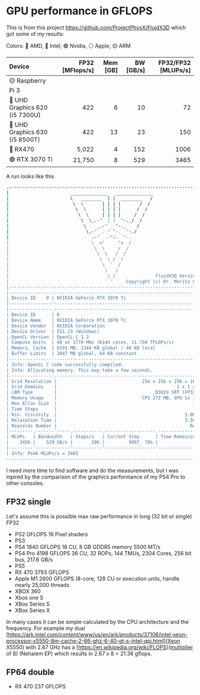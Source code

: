 # GPU performance in GFLOPS

This is from this project https://github.com/ProjectPhysX/FluidX3D which got some of my results:

Colors: 🔴 AMD, 🔵 Intel, 🟢 Nvidia, ⚪ Apple, 🟡 ARM

|             Device             | FP32 [MFlops/s] | Mem [GB] | BW [GB/s] | FP32/FP32 [MLUPs/s] |
|:-------------------------------|----------------:|---------:|----------:|--------------------:|
| 🟡 Raspberry Pi 3              |                 |          |           |                     |
| 🔵 UHD Graphics 620 (i5 7300U) |             422 |        6 |        10 |                  72 |
| 🔵 UHD Graphics 630 (i5 8500T) |             422 |       13 |        23 |                 150 |
| 🔴 RX470                       |           5,022 |        4 |       152 |                1006 |
| 🟢 RTX 3070 Ti                 |          21,750 |        8 |       529 |                3465 |

A run looks like this

``` bash
.-----------------------------------------------------------------------------.
|                       ______________   ______________                       |
|                       \   ________  | |  ________   /                       |
|                        \  \       | | | |       /  /                        |
|                         \  \      | | | |      /  /                         |
|                          \  \     | | | |     /  /                          |
|                           \  \_.-"  | |  "-._/  /                           |
|                            \    _.-" _ "-._    /                            |
|                             \.-" _.-" "-._ "-./                             |
|                               .-"  .-"-.  "-.                               |
|                               \  v"     "v  /                               |
|                                \  \     /  /                                |
|                                 \  \   /  /                                 |
|                                  \  \ /  /                                  |
|                                   \  '  /                                   |
|                                    \   /                                    |
|                                     \ /               FluidX3D Version 2.13 |
|                                      '     Copyright (c) Dr. Moritz Lehmann |
|-----------------------------------------------------------------------------|
|----------------.------------------------------------------------------------|
| Device ID    0 | NVIDIA GeForce RTX 3070 Ti                                 |
|----------------'------------------------------------------------------------|
|----------------.------------------------------------------------------------|
| Device ID      | 0                                                          |
| Device Name    | NVIDIA GeForce RTX 3070 Ti                                 |
| Device Vendor  | NVIDIA Corporation                                         |
| Device Driver  | 551.23 (Windows)                                           |
| OpenCL Version | OpenCL C 1.2                                               |
| Compute Units  | 48 at 1770 MHz (6144 cores, 21.750 TFLOPs/s)               |
| Memory, Cache  | 8191 MB, 1344 KB global / 48 KB local                      |
| Buffer Limits  | 2047 MB global, 64 KB constant                             |
|----------------'------------------------------------------------------------|
| Info: OpenCL C code successfully compiled.                                  |
| Info: Allocating memory. This may take a few seconds.                       |
|-----------------.-----------------------------------------------------------|
| Grid Resolution |                                256 x 256 x 256 = 16777216 |
| Grid Domains    |                                             1 x 1 x 1 = 1 |
| LBM Type        |                                     D3Q19 SRT (FP32/FP32) |
| Memory Usage    |                                CPU 272 MB, GPU 1x 1488 MB |
| Max Alloc Size  |                                                   1216 MB |
| Time Steps      |                                                        10 |
| Kin. Viscosity  |                                                1.00000000 |
| Relaxation Time |                                                3.50000000 |
| Reynolds Number |                                                  Re < 148 |
|---------.-------'-----.-----------.-------------------.---------------------|
| MLUPs   | Bandwidth   | Steps/s   | Current Step      | Time Remaining      |
|    3456 |    529 GB/s |       206 |         9997  70% |                  0s |
|---------'-------------'-----------'-------------------'---------------------|
| Info: Peak MLUPs/s = 3465                                                   |
-------------------------------------------------------------------------------
```


I need more time to find software and do the measurements, but I was inpired by the comparison of the graphics performance of my PS4 Pro to other consoles. 

## FP32 single

Let's assume this is possible max raw performance in long (32 bit or single) FP32

- PS2			GFLOPS 		16 Pixel shaders
- PS3
- PS4 		1840 GFLOPS		18 CU, 8 GB GDDR5 memory 5500 MT/s
- PS4 Pro	4198 GFLOPS		36 CU, 32 ROPs, 144 TMUs, 2304 Cores, 256 bit bus, 217.6 GB/s
- PS5
- RX 470 	3793 GFLOPS
- Apple M1 	2600 GFLOPS (8-core, 128 CU or execution units, handle nearly 25,000 threads
- XBOX 360
- Xbos one S 
- XBox Series S 
- XBox Series X 

In many cases it can be simple calculated by the CPU architecture and the frequency. For example my dual [https://ark.intel.com/content/www/us/en/ark/products/37106/intel-xeon-processor-x5550-8m-cache-2-66-ghz-6-40-gt-s-intel-qpi.html](Xeon X5550) with 2.67 GHz has a [https://en.wikipedia.org/wiki/FLOPS](multiplier of 8) (Nehalem EP) which results in 2.67 x 8 = 21.36 gflops.

## FP64 double

- RX 470 	237 GFLOPS

